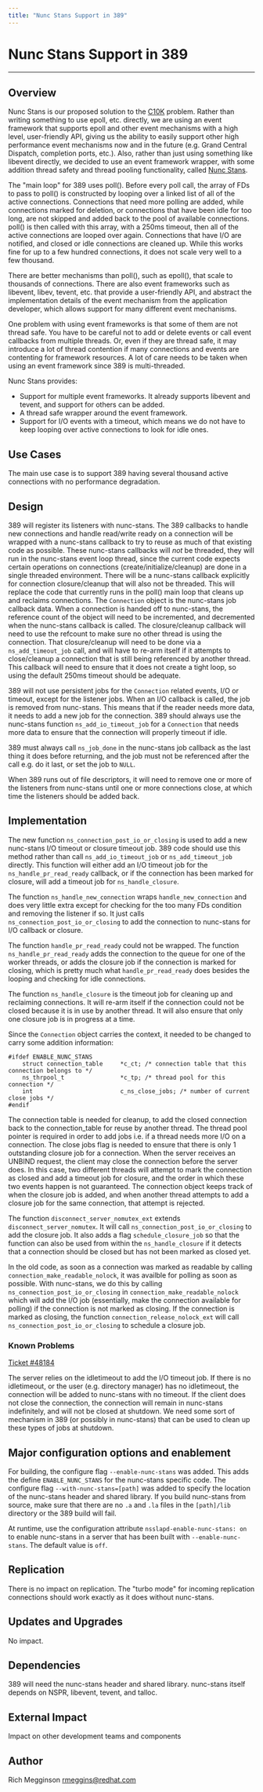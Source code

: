 ```yaml
---
title: "Nunc Stans Support in 389"
---
```


# Nunc Stans Support in 389
---------------------------

Overview
--------

Nunc Stans is our proposed solution to the
[C10K](http://www.kegel.com/c10k.html "C10K") problem.  Rather than writing
something to use epoll, etc. directly, we are using an event framework that
supports epoll and other event mechanisms with a high level, user-friendly API,
giving us the ability to easily support other high performance event mechanisms
now and in the future (e.g. Grand Central Dispatch, completion ports, etc.).
Also, rather than just using something like libevent directly, we decided to
use an event framework wrapper, with some addition thread safety and thread
pooling functionality, called [Nunc Stans](http://fedorahosted.org/nunc-stans
"Nunc Stans").

The "main loop" for 389 uses poll().  Before every poll call, the array of FDs
to pass to poll() is constructed by looping over a linked list of all of the
active connections.  Connections that need more polling are added, while
connections marked for deletion, or connections that have been idle for too
long, are not skipped and added back to the pool of available connections.
poll() is then called with this array, with a 250ms timeout, then all of the
active connections are looped over again.  Connections that have I/O are
notified, and closed or idle connections are cleaned up.  While this works fine
for up to a few hundred connections, it does not scale very well to a few
thousand.

There are better mechanisms than poll(), such as epoll(), that scale to
thousands of connections.  There are also event frameworks such as libevent,
libev, tevent, etc. that provide a user-friendly API, and abstract the
implementation details of the event mechanism from the application developer,
which allows support for many different event mechanisms.

One problem with using event frameworks is that some of them are not thread
safe.  You have to be careful not to add or delete events or call event
callbacks from multiple threads.  Or, even if they are thread safe, it may
introduce a lot of thread contention if many connections and events are
contenting for framework resources.  A lot of care needs to be taken when using
an event framework since 389 is multi-threaded.

Nunc Stans provides:
-   Support for multiple event frameworks.  It already supports libevent and
    tevent, and support for others can be added.
-   A thread safe wrapper around the event framework.
-   Support for I/O events with a timeout, which means we do not have to keep
    looping over active connections to look for idle ones.

Use Cases
---------

The main use case is to support 389 having several thousand active connections
with no performance degradation.

Design
------

389 will register its listeners with nunc-stans.  The 389 callbacks to handle
new connections and handle read/write ready on a connection will be wrapped
with a nunc-stans callback to try to reuse as much of that existing
code as possible.  These nunc-stans callbacks will _not_ be threaded, they will
run in the nunc-stans event loop thread, since the current code expects certain
operations on connections (create/initialize/cleanup) are done in a single
threaded environment.  There will be a nunc-stans callback explicitly for
connection closure/cleanup that will also not be threaded.  This will replace
the code that currently runs in the poll() main loop that cleans up and
reclaims connections.  The `Connection` object is the nunc-stans job callback
data.  When a connection is handed off to nunc-stans, the reference count of
the object will need to be incremented, and decremented when the nunc-stans
callback is called.  The closure/cleanup callback will need to use the refcount
to make sure no other thread is using the connection.  That closure/cleanup
will need to be done via a `ns_add_timeout_job` call, and will have to re-arm
itself if it attempts to close/cleanup a connection that is still being
referenced by another thread.  This callback will need to ensure that it does
not create a tight loop, so using the default 250ms timeout should be
adequate.

389 will not use persistent jobs for the `Connection` related events, I/O or
timeout, except for the listener jobs.  When an I/O callback is called, the job
is removed from nunc-stans.  This means that if the reader needs more data, it
needs to add a new job for the connection.  389 should always use the
nunc-stans function `ns_add_io_timeout_job` for a `Connection` that needs more
data to ensure that the connection will properly timeout if idle.

389 must always call `ns_job_done` in the nunc-stans job callback as the last
thing it does before returning, and the job must not be referenced after the
call e.g. do it last, or set the job to `NULL`.

When 389 runs out of file descriptors, it will need to remove one or more of
the listeners from nunc-stans until one or more connections close, at which
time the listeners should be added back.

Implementation
--------------

The new function `ns_connection_post_io_or_closing` is used to add a new
nunc-stans I/O timeout or closure timeout job.  389 code should use this method
rather than call `ns_add_io_timeout_job` or `ns_add_timeout_job` directly.
This function will either add an I/O timeout job for the
`ns_handle_pr_read_ready` callback, or if the connection has been marked for
closure, will add a timeout job for `ns_handle_closure`.

The function `ns_handle_new_connection` wraps `handle_new_connection` and does
very little extra except for checking for the too many FDs condition and
removing the listener if so.  It just calls `ns_connection_post_io_or_closing`
to add the connection to nunc-stans for I/O callback or closure.

The function `handle_pr_read_ready` could not be wrapped.  The function
`ns_handle_pr_read_ready` adds the connection to the queue for one of the
worker threads, or adds the closure job if the connection is marked for
closing, which is pretty much what `handle_pr_read_ready` does besides the
looping and checking for idle connections.

The function `ns_handle_closure` is the timeout job for cleaning up and
reclaiming connections.  It will re-arm itself if the connection could not be
closed because it is in use by another thread.  It will also ensure that only
one closure job is in progress at a time.

Since the `Connection` object carries the context, it needed to be changed to
carry some addition information:

    #ifdef ENABLE_NUNC_STANS
        struct connection_table     *c_ct; /* connection table that this connection belongs to */
        ns_thrpool_t                *c_tp; /* thread pool for this connection */
        int                         c_ns_close_jobs; /* number of current close jobs */
    #endif

The connection table is needed for cleanup, to add the closed connection back
to the connection_table for reuse by another thread.  The thread pool pointer
is required in order to add jobs i.e. if a thread needs more I/O on a
connection.  The close jobs flag is needed to ensure that there is only 1
outstanding closure job for a connection.  When the server receives an UNBIND
request, the client may close the connection before the server does.  In this
case, two different threads will attempt to mark the connection as closed and
add a timeout job for closure, and the order in which these two events happen
is not guaranteed.  The connection object keeps track of when the closure job
is added, and when another thread attempts to add a closure job for the same
connection, that attempt is rejected.

The function `disconnect_server_nomutex_ext` extends
`disconnect_server_nomutex`.  It will call `ns_connection_post_io_or_closing`
to add the closure job.  It also adds a flag `schedule_closure_job` so that the
function can also be used from within the `ns_handle_closure` if it detects
that a connection should be closed but has not been marked as closed yet.

In the old code, as soon as a connection was marked as readable by calling
`connection_make_readable_nolock`, it was availble for polling as soon as
possible.  With nunc-stans, we do this by calling
`ns_connection_post_io_or_closing` in `connection_make_readable_nolock` which
will add the I/O job (essentially, make the connection available for polling)
if the connection is not marked as closing.  If the connection is marked as
closing, the function `connection_release_nolock_ext` will call
`ns_connection_post_io_or_closing` to schedule a closure job.

### Known Problems

[Ticket #48184](https://fedorahosted.org/389/ticket/48184 "Ticket #48184")

The server relies on the idletimeout to add the I/O timeout job.  If there is
no idletimeout, or the user (e.g. directory manager) has no idletimeout, the
connection will be added to nunc-stans with no timeout.  If the client does not
close the connection, the connection will remain in nunc-stans indefinitely,
and will not be closed at shutdown.  We need some sort of mechanism in 389 (or
possibly in nunc-stans) that can be used to clean up these types of jobs at
shutdown.

Major configuration options and enablement
------------------------------------------

For building, the configure flag `--enable-nunc-stans` was added.  This adds
the define `ENABLE_NUNC_STANS` for the nunc-stans specific code.  The configure
flag `--with-nunc-stans=[path]` was added to specify the location of the
nunc-stans header and shared library.  If you build nunc-stans from source,
make sure that there are no `.a` and `.la` files in the `[path]/lib` directory
or the 389 build will fail.

At runtime, use the configuration attribute `nsslapd-enable-nunc-stans: on` to
enable nunc-stans in a server that has been built with `--enable-nunc-stans`.
The default value is `off`.

Replication
-----------

There is no impact on replication.  The "turbo mode" for incoming replication
connections should work exactly as it does without nunc-stans.

Updates and Upgrades
--------------------

No impact.

Dependencies
------------

389 will need the nunc-stans header and shared library.  nunc-stans itself
depends on NSPR, libevent, tevent, and talloc.

External Impact
---------------

Impact on other development teams and components

Author
------

Rich Megginson rmeggins@redhat.com

